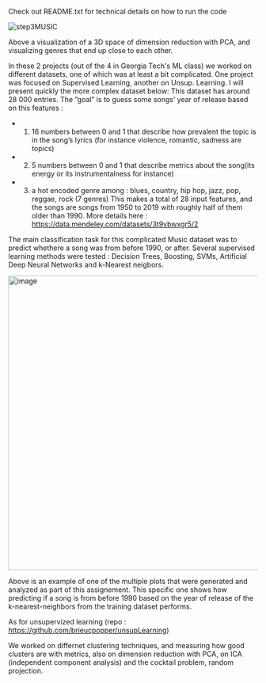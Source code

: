 Check out README.txt for technical details on how to run the code


![step3MUSIC](https://github.com/brieucpopper/MLanalysis/assets/102361078/2b0973c8-99ba-41f3-8aaf-5f4ea6aa7bcc)

Above a visualization of a 3D space of dimension reduction with PCA, and visualizing genres that end up close to each other.


In these 2 projects (out of the 4 in Georgia Tech's ML class) we worked on different datasets, one of which was at least a bit complicated. One project was focused on Supervised Learning, another on Unsup. Learning.
I will present quickly the more complex dataset below: 
This dataset has around 28 000
entries.
The ”goal” is to guess some songs’ year of release
based on this features :
- 1) 16 numbers between 0 and 1 that describe how
prevalent the topic is in the song’s lyrics (for instance violence, romantic, sadness are topics)
- 2) 5 numbers between 0 and 1 that describe metrics
about the song(its energy or its instrumentalness
for instance)
- 3) a hot encoded genre among : blues, country, hip
hop, jazz, pop, reggae, rock (7 genres)
This makes a total of 28 input features, and the songs
are songs from 1950 to 2019 with roughly half of them
older than 1990. More details here : https://data.mendeley.com/datasets/3t9vbwxgr5/2






The main classification task for this complicated Music dataset was to predict whethere a song was from before 1990, or after.
Several supervised learning methods were tested : Decision Trees, Boosting, SVMs, Artificial Deep Neural Networks and k-Nearest neigbors.


<img width="595" alt="image" src="https://github.com/brieucpopper/MLanalysis/assets/102361078/0e20b827-71d8-41ce-bfc6-d7a8caf0ce9d">

Above is an example of one of the multiple plots that were generated and analyzed as part of this assignement. This specific one shows how predicting if a song is from before 1990 based on the year of release of the k-nearest-neighbors from the training dataset performs.

As for unsupervized learning (repo : https://github.com/brieucpopper/unsupLearning)

We worked on differnet clustering techniques, and measuring how good clusters are with metrics, also on dimension reduction with PCA, on ICA (independent component analysis) and the cocktail problem, random projection.
